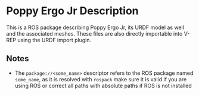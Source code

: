 # Poppy Ergo Jr Description
This is a ROS package describing Poppy Ergo Jr, its URDF model as well and the associated meshes.
These files are also directly importable into V-REP using the URDF import plugin.

## Notes

- The `package://<some_name>` descriptor refers to the ROS package named `some_name`, as it is resolved with `rospack` make sure it is valid if you are using ROS or correct all paths with absolute paths if ROS is not installed

